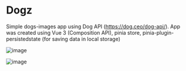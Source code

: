 # Dogz

Simple dogs-images app using Dog API (https://dog.ceo/dog-api/). App was created using Vue 3 (Composition API), pinia store, pinia-plugin-persistedstate (for saving data in local storage)


![image](https://user-images.githubusercontent.com/33430525/156877432-3f09a0e7-3884-4786-b69d-34869667741b.png)

![image](https://user-images.githubusercontent.com/33430525/156877479-5b27236e-c5f3-4914-a62f-46a5090db961.png)
